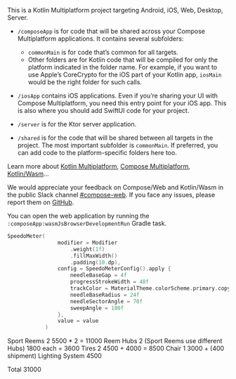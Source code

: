 This is a Kotlin Multiplatform project targeting Android, iOS, Web, Desktop, Server.

* `/composeApp` is for code that will be shared across your Compose Multiplatform applications.
  It contains several subfolders:
  - `commonMain` is for code that’s common for all targets.
  - Other folders are for Kotlin code that will be compiled for only the platform indicated in the folder name.
    For example, if you want to use Apple’s CoreCrypto for the iOS part of your Kotlin app,
    `iosMain` would be the right folder for such calls.

* `/iosApp` contains iOS applications. Even if you’re sharing your UI with Compose Multiplatform, 
  you need this entry point for your iOS app. This is also where you should add SwiftUI code for your project.

* `/server` is for the Ktor server application.

* `/shared` is for the code that will be shared between all targets in the project.
  The most important subfolder is `commonMain`. If preferred, you can add code to the platform-specific folders here too.


Learn more about [Kotlin Multiplatform](https://www.jetbrains.com/help/kotlin-multiplatform-dev/get-started.html),
[Compose Multiplatform](https://github.com/JetBrains/compose-multiplatform/#compose-multiplatform),
[Kotlin/Wasm](https://kotl.in/wasm/)…

We would appreciate your feedback on Compose/Web and Kotlin/Wasm in the public Slack channel [#compose-web](https://slack-chats.kotlinlang.org/c/compose-web).
If you face any issues, please report them on [GitHub](https://github.com/JetBrains/compose-multiplatform/issues).

You can open the web application by running the `:composeApp:wasmJsBrowserDevelopmentRun` Gradle task.

```kotlin
SpeedoMeter(
                modifier = Modifier
                    .weight(1f)
                    .fillMaxWidth()
                    .padding(10.dp),
                config = SpeedoMeterConfig().apply {
                    needleBaseGap = 4f
                    progressStrokeWidth = 48f
                    trackColor = MaterialTheme.colorScheme.primary.copy(alpha = 0.125f)
                    needleBaseRadius = 24f
                    needleSectorAngle = 70f
                    sweepAngle = 180f
                },
                value = value
            )
```

Sport Reems   2    5500 * 2 = 11000
Reem Hubs     2    (Sport Reems use different Hubs) 1800 each = 3600
Tires         2    4500 + 4000 = 8500
Chair         1    3000 + (400 shipment)
Lighting System    4500

Total 31000



